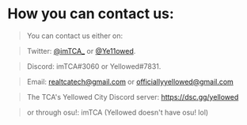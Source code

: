 # How you can contact us:

> You can contact us either on:

> Twitter: [@imTCA_](https://twitter.com/imTCA_) or [@Ye11owed](https://twitter.com/Ye11owed).

> Discord: imTCA#3060 or Yellowed#7831.

> Email: [realtcatech@gmail.com](mailto:realtcatech@gmail.com) or [officiallyyellowed@gmail.com](mailto:officiallyyellowed@gmail.com)

> The TCA's Yellowed City Discord server: https://dsc.gg/yellowed

> or through osu!: imTCA (Yellowed doesn't have osu! lol)
